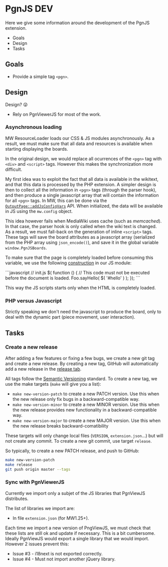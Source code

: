 # PgnJS DEV

Here we give some information around the development of the PgnJS extension.
* Goals
* Design
* Tasks

## Goals

* Provide a simple tag `<pgn>`.

## Design
Design? :stuck_out_tongue_winking_eye:

* Rely on PgnViewerJS for most of the work.

### Asynchronous loading

MW ResourceLoader loads our CSS & JS modules asynchronously. As a result, we must make sure that all data
and resources is available when starting displaying the boards.

In the original design, we would replace all ocurrences of the `<pgn>` tag with `<div>` and `<script>`
tags. However this makes the synchronization more difficult.

My first idea was to exploit the fact that all data is available in the wikitext, and that this data is
processed by the PHP extension. A simpler design is then to collect all the information in `<pgn>` tags
(through the parser hook), and then produce a single javascript array that will contain the information
for all `<pgn>` tags. In MW, this can be done via the
[`OutputPage::addJsConfigVars`](https://www.mediawiki.org/wiki/Manual:OutputPage.php) API. When
initialized, the data will be available in JS using the `mw.config` object.

This idea however fails when MediaWiki uses cache (such as *memcached*). In that case, the parser hook
is only called when the wiki text is changed. As a result, we must fall-back on the generation of
inline `<script>` tags. These tags will save the board attributes as a javascript array (serialized from
the PHP array using `json_encode()`), and save it in the global variable `window.PgnJSBoards`.

To make sure that the page is completely loaded before consuming this variable, we use the following
[construction](https://www.mediawiki.org/wiki/ResourceLoader/Developing_with_ResourceLoader#JavaScript)
in our JS module:

´´´javascript
// init.js
$( function () {
    // This code must not be executed before the document is loaded.
    Foo.sayHello( $( '#hello' ) );
});
´´´

This way the JS scripts starts only when the HTML is completely loaded.


### PHP versus Javascript

Strictly speaking we don't need the javascript to produce the board, only to deal with the dynamic part
(piece movement, user interaction). 

## Tasks

### Create a new release

After adding a few features or fixing a few bugs, we create a new git tag and create a new release.
By creating a new tag, GitHub will automatically add a new release in the [release tab](releases/).

All tags follow the [Semantic Versioning](https://semver.org) standard.
To create a new tag, we use the make targets (`make` will give you a list):
* `make new-version-patch` to create a new PATCH version. Use this when the new release only fix bugs in a
  backward-compatible way.
* `make new-version-minor` to create a new MINOR version. Use this when the new release provides new
  functionality in a backward-compatible way.
* `make new-version-major` to create a new MAJOR version. Use this when the new release breaks
  backward-comatibility

These targets will only change local files (`VERSION`, `extension.json`...) but will not create any
commit. To create a new git commit, use target `release`.

So typically, to create a new PATCH release, and push to GitHub:

```bash
make new-version-patch
make release
git push origin master --tags
```

### Sync with PgnViewerJS
Currently we import only a subjet of the JS libraries that PgnViewJS distributes.

The list of libraries we import are:
* In file `extension.json` (for MW1.25+).

Each time we import a new version of PngViewJS, we must check that these lists
are still ok and update if necessary. This is a bit cumbersome. Ideally PgnViewJS
would export a single library that we would import. However 2 issues prevent this:

* Issue #3 - i18next is not exported correctly.
* Issue #4 - Must not import another jQuery library.


[//]: # ( vim: set tw=105: )
